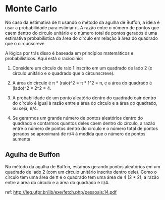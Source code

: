 # Monte Carlo
 
No caso da estimativa de π usando o método da agulha de Buffon, a ideia é usar a probabilidade para estimar π. A razão entre o número de pontos que caem dentro do círculo unitário e o número total de pontos gerados é uma estimativa probabilística da área do círculo em relação à área do quadrado que o circunscreve.

A lógica por trás disso é baseada em princípios matemáticos e probabilísticos. Aqui está o raciocínio:

1. Considere um círculo de raio 1 inscrito em um quadrado de lado 2 (o círculo unitário e o quadrado que o circunscreve).

2. A área do círculo é π * (raio)^2 = π * 1^2 = π, e a área do quadrado é (lado)^2 = 2^2 = 4.

3. A probabilidade de um ponto aleatório dentro do quadrado cair dentro do círculo é igual à razão entre a área do círculo e a área do quadrado, ou seja, π/4.

4. Se gerarmos um grande número de pontos aleatórios dentro do quadrado e contarmos quantos deles caem dentro do círculo, a razão entre o número de pontos dentro do círculo e o número total de pontos gerados se aproximará de π/4 à medida que o número de pontos aumenta.

## Agulha de Buffon

No método da agulha de Buffon, estamos gerando pontos aleatórios em um quadrado de lado 2 (com um círculo unitário inscrito dentro dele). Como o círculo tem uma área de π e o quadrado tem uma área de 4 (2 * 2), a razão entre a área do círculo e a área do quadrado é π/4.

ref: http://leg.ufpr.br/lib/exe/fetch.php/pessoais:14.pdf